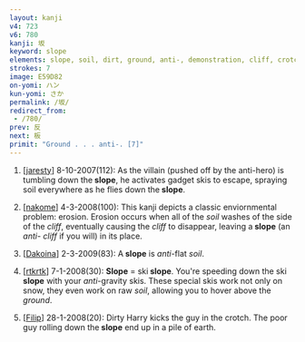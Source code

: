 ```yaml
---
layout: kanji
v4: 723
v6: 780
kanji: 坂
keyword: slope
elements: slope, soil, dirt, ground, anti-, demonstration, cliff, crotch
strokes: 7
image: E59D82
on-yomi: ハン
kun-yomi: さか
permalink: /坂/
redirect_from:
 - /780/
prev: 反
next: 板
primit: "Ground . . . anti-. [7]"
---
```


1) [<a href="http://kanji.koohii.com/profile/jaresty">jaresty</a>] 8-10-2007(112): As the villain (pushed off by the anti-hero) is tumbling down the<strong> slope</strong>, he activates gadget skis to escape, spraying soil everywhere as he flies down the<strong> slope</strong>.

2) [<a href="http://kanji.koohii.com/profile/nakome">nakome</a>] 4-3-2008(100): This kanji depicts a classic enviornmental problem: erosion. Erosion occurs when all of the <em>soil</em> washes of the side of the <em>cliff</em>, eventually causing the <em>cliff</em> to disappear, leaving a<strong> slope</strong> (an <em>anti- cliff</em> if you will) in its place.

3) [<a href="http://kanji.koohii.com/profile/Dakoina">Dakoina</a>] 2-3-2009(83): A<strong> slope</strong> is <em>anti</em>-flat <em>soil</em>.

4) [<a href="http://kanji.koohii.com/profile/rtkrtk">rtkrtk</a>] 7-1-2008(30): <strong>Slope</strong> = ski<strong> slope</strong>. You&#039;re speeding down the ski<strong> slope</strong> with your <em>anti-</em>gravity skis. These special skis work not only on snow, they even work on raw <em>soil</em>, allowing you to hover above the <em>ground</em>.

5) [<a href="http://kanji.koohii.com/profile/Filip">Filip</a>] 28-1-2008(20): Dirty Harry kicks the guy in the crotch. The poor guy rolling down the<strong> slope</strong> end up in a pile of earth.

